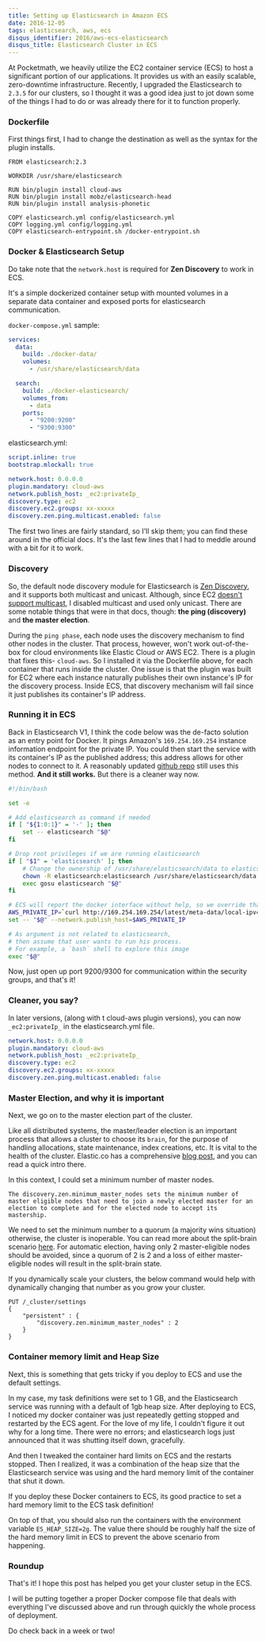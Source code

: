 ```yaml
---
title: Setting up Elasticsearch in Amazon ECS
date: 2016-12-05
tags: elasticsearch, aws, ecs
disqus_identifier: 2016/aws-ecs-elasticsearch
disqus_title: Elasticsearch Cluster in ECS
---
```


At Pocketmath, we heavily utilize the EC2 container service (ECS) to host a significant portion of our applications. It provides us with an easily scalable, zero-downtime infrastructure. Recently, I upgraded the Elasticsearch to `2.3.5` for our clusters, so I thought it was a good idea just to jot down some of the things I had to do or was already 
there for it to function properly.

### Dockerfile

First things first, I had to change the destination as well as the syntax for the plugin installs.

```
FROM elasticsearch:2.3

WORKDIR /usr/share/elasticsearch

RUN bin/plugin install cloud-aws
RUN bin/plugin install mobz/elasticsearch-head
RUN bin/plugin install analysis-phonetic

COPY elasticsearch.yml config/elasticsearch.yml
COPY logging.yml config/logging.yml
COPY elasticsearch-entrypoint.sh /docker-entrypoint.sh
```

### Docker & Elasticsearch Setup

Do take note that the `network.host` is required for **Zen Discovery** to work in ECS.

It's a simple dockerized container setup with mounted volumes in a separate data container and exposed ports for
elasticsearch communication.

`docker-compose.yml` sample:

```yml
services:
  data:
    build: ./docker-data/
    volumes:
      - /usr/share/elasticsearch/data

  search:
    build: ./docker-elasticsearch/
    volumes_from:
      - data
    ports:
      - "9200:9200"
      - "9300:9300"
```

elasticsearch.yml:

```yml
script.inline: true
bootstrap.mlockall: true

network.host: 0.0.0.0
plugin.mandatory: cloud-aws
network.publish_host: _ec2:privateIp_
discovery.type: ec2
discovery.ec2.groups: xx-xxxxx
discovery.zen.ping.multicast.enabled: false
```

The first two lines are fairly standard, so I'll skip them; you can find these around in the official docs. It's the last
few lines that I had to meddle around with a bit for it to work.

### Discovery

So, the default node discovery module for Elasticsearch is [Zen Discovery][zen discovery], and it supports both multicast and unicast.
Although, since EC2 [doesn't support multicast][aws faq], I disabled multicast and used only unicast. There are some 
notable things that were in that docs, though: **the ping (discovery)** and **the master election**.

During the `ping phase`, each node uses the discovery mechanism to find other nodes in the cluster. That process, however, 
won't work out-of-the-box for cloud environments like Elastic Cloud or AWS EC2. There is a plugin that fixes this- `cloud-aws`. So I installed it via the Dockerfile above, for each container that runs inside
the cluster. One issue is that the plugin was built for EC2 where each instance naturally publishes their own instance's IP
for the discovery process. Inside ECS, that discovery mechanism will fail since it just publishes its container's IP address.

### Running it in ECS

Back in Elasticsearch V1, I think the code below was the de-facto solution as an entry point for Docker. It pings Amazon's `169.254.169.254` instance information endpoint for the private IP. You could then start the service with its container's IP as the published address; this address allows for other nodes to connect to it.  A reasonably updated 
[github repo][github es ecs] still uses this method. **And it still works.** But there is a cleaner way now.


```bash
#!/bin/bash

set -e

# Add elasticsearch as command if needed
if [ "${1:0:1}" = '-' ]; then
    set -- elasticsearch "$@"
fi

# Drop root privileges if we are running elasticsearch
if [ "$1" = 'elasticsearch' ]; then
    # Change the ownership of /usr/share/elasticsearch/data to elasticsearch
    chown -R elasticsearch:elasticsearch /usr/share/elasticsearch/data
    exec gosu elasticsearch "$@"
fi

# ECS will report the docker interface without help, so we override that with host's private IP
AWS_PRIVATE_IP=`curl http://169.254.169.254/latest/meta-data/local-ipv4`
set -- "$@" --network.publish_host=$AWS_PRIVATE_IP

# As argument is not related to elasticsearch,
# then assume that user wants to run his process.
# For example, a `bash` shell to explore this image
exec "$@"
```

Now, just open up port 9200/9300 for communication within the security groups, and that's it!

### Cleaner, you say?

In later versions, (along with t cloud-aws plugin versions), you can now `_ec2:privateIp_` in the elasticsearch.yml file.

```yml
network.host: 0.0.0.0
plugin.mandatory: cloud-aws
network.publish_host: _ec2:privateIp_
discovery.type: ec2
discovery.ec2.groups: xx-xxxxx
discovery.zen.ping.multicast.enabled: false
```

### Master Election, and why it is important

Next, we go on to the master election part of the cluster.

Like all distributed systems, the master/leader election is an important process that allows a cluster to choose its `brain`,
for the purpose of handling allocations, state maintenance, index creations, etc. It is vital to the health of the cluster. 
Elastic.co has a comprehensive [blog post][master election], and you can read a quick intro there. 

In this context, I could set a minimum number of master nodes. 

```
The discovery.zen.minimum_master_nodes sets the minimum number of master eligible nodes that need to join a newly elected master for an election to complete and for the elected node to accept its mastership.
```

We need to set the minimum number to a quorum (a majority wins situation) otherwise, the cluster is inoperable.
You can read more about the split-brain scenario [here][split-brain]. For automatic election, having only 2 
master-eligible nodes should be avoided, since a quorum of 2 is 2 and a loss of either master-eligible nodes 
will result in the split-brain state.

If you dynamically scale your clusters, the below command would help with dynamically changing that number as you grow
your cluster.

```curl
PUT /_cluster/settings
{
    "persistent" : {
        "discovery.zen.minimum_master_nodes" : 2
    }
}
```

### Container memory limit and Heap Size

Next, this is something that gets tricky if you deploy to ECS and use the default settings. 

In my case, my task definitions were set to 1 GB, and the Elasticsearch service was running with a default of 1gb heap size.
After deploying to ECS, I noticed my docker container was just repeatedly getting stopped and restarted by the ECS agent.
For the love of my life, I couldn't figure it out why for a long time. There were no errors; and elasticsearch logs 
just announced that it was shutting itself down, gracefully.

And then I tweaked the container hard limits on ECS and the restarts stopped. Then I realized, it was a combination 
of the heap size that the Elasticsearch service was using and the hard memory limit of the container that shut it down.

If you deploy these Docker containers to ECS, its good practice to set a hard memory limit to the ECS task definition!

On top of that, you should also run the containers with the environment variable `ES_HEAP_SIZE=2g`. The value there should be
roughly half the size of the hard memory limit in ECS to prevent the above scenario from happening.

### Roundup

That's it! I hope this post has helped you get your cluster setup in the ECS.

I will be putting together a proper Docker compose file that deals with everything I've discussed above and run through
quickly the whole process of deployment.

Do check back in a week or two!

[zen discovery]: https://www.elastic.co/guide/en/elasticsearch/reference/5.x/modules-discovery-zen.html
[aws faq]: https://aws.amazon.com/vpc/faqs/
[split-brain]: http://blog.trifork.com/2013/10/24/how-to-avoid-the-split-brain-problem-in-elasticsearch/
[master election]: https://www.elastic.co/blog/found-leader-election-in-general
[github es ecs]: https://github.com/daptiv/elasticsearch-ecs
